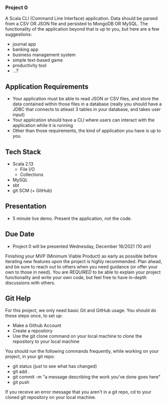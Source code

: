 ### Project 0
A Scala CLI (Command Line Interface) application.  Data should be parsed from a CSV OR JSON file and persisted to MongoDB OR MySQL. The functionality of the application beyond that is up to you, but here are a few suggestions:
- journal app
- banking app
- business management system
- simple text-based game
- productivity tool
- ...?

## Application Requirements
- Your application must be able to read JSON or CSV files, and store the data contained within those files in a database (really you should have a JDBC that connects to atleast 3 tables in your database, and takes user input)
- Your application should have a CLI where users can interact with the application while it is running
- Other than those requirements, the kind of application you have is up to you.

## Tech Stack
- Scala 2.13
  - File I/O
  - Collections
- MySQL
- sbt
- git SCM (+ GitHub)

## Presentation
- 5 minute live demo.  Present the application, not the code.

## Due Date
- Project 0 will be presented Wednesday, December 16/2021 (10 am)

Finishing your MVP (Minimum Viable Product) as early as possible before iterating new features upon the project is highly recommended.  Plan ahead, and be sure to reach out to others when you need guidance (or offer your own to those in need).  You are *REQUIRED* to be able to explain your project functionality and write your own code, but feel free to have in-depth discussions with others.

## Git Help

For this project, we only need basic Git and GitHub usage.  You should do these steps once, to set up:
- Make a Github Account
- Create a repository
- Use the git clone command on your local machine to clone the repository to your local machine

You should run the following commands frequently, while working on your project, in your git repo:
- git status (just to see what has changed)
- git add .
- git commit -m "a message describing the work you've done goes here"
- git push

If you receive an error message that you aren't in a git repo, cd to your cloned git repository on your local machine.